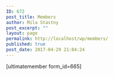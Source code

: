 ```yaml
---
ID: 672
post_title: Members
author: Mila Stastny
post_excerpt: ""
layout: page
permalink: http://localhost/wp/members/
published: true
post_date: 2017-04-29 21:04:24
---
```

[ultimatemember form_id=665]